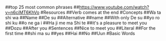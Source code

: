 ##top 25 most common phrases
##https://www.youtube.com/watch?v=n6ciMT6KhVo
#Resources
##Verb comes at the end
#Concepts
##Wa ta shi wa
##Name
##De su
##Alternative
##name
##With only De su
##yo ro shi ku
##o ne ga i
##Ha ji me ma Shi te
##it's a pleasure to meet you
##Dozu
##After you
#Sentences
##Nice to meet you
##Literal
##For the first time
##shi ma su
##yes
##Hai
##No
##Uun
#Basic Words
